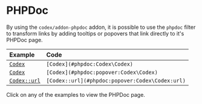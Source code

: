 <!--
title: PHPDoc
subtitle: Preview Pages   
-->


# PHPDoc

By using the `codex/addon-phpdoc` addon, it is possible to use the `phpdoc` filter to transform links by adding
tooltips or popovers that link directly to it's PHPDoc page.

| Example                                         | Code                                            |
|:------------------------------------------------|:------------------------------------------------|
| [`Codex`](#phpdoc:Codex\Codex)                  | `[Codex](#phpdoc:Codex\Codex)`                  |
| [`Codex`](#phpdoc:popover:Codex\Codex)          | `[Codex](#phpdoc:popover:Codex\Codex)`          |
| [`Codex::url`](#phpdoc:popover:Codex\Codex:url) | `[Codex::url](#phpdoc:popover:Codex\Codex:url)` |


Click on any of the examples to view the PHPDoc page.